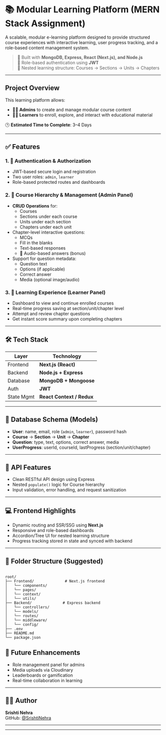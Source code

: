 # 📚 Modular Learning Platform (MERN Stack Assignment)

A scalable, modular e-learning platform designed to provide structured course experiences with interactive learning, user progress tracking, and a role-based content management system.

> 🧠 Built with **MongoDB, Express, React (Next.js), and Node.js**  
> 🔐 Role-based authentication using **JWT**  
> 🧩 Nested learning structure: Courses → Sections → Units → Chapters

---

##  Project Overview

This learning platform allows:
- 👨‍🏫 **Admins** to create and manage modular course content
- 👨‍🎓 **Learners** to enroll, explore, and interact with educational material

🕒 **Estimated Time to Complete**: 3–4 Days

---

## ✅ Features

### 1. 🔐 Authentication & Authorization
- JWT-based secure login and registration
- Two user roles: `admin`, `learner`
- Role-based protected routes and dashboards

### 2. 🧱 Course Hierarchy & Management (Admin Panel)
- **CRUD Operations** for:
  - Courses
  - Sections under each course
  - Units under each section
  - Chapters under each unit
- Chapter-level interactive questions:
  - MCQs
  - Fill in the blanks
  - Text-based responses
  - 🎤 Audio-based answers (bonus)
- Support for question metadata:
  - Question text
  - Options (if applicable)
  - Correct answer
  - Media (optional image/audio)

### 3. 📖 Learning Experience (Learner Panel)
- Dashboard to view and continue enrolled courses
- Real-time progress saving at section/unit/chapter level
- Attempt and review chapter questions
- Get instant score summary upon completing chapters

---

## 🛠️ Tech Stack

| Layer       | Technology            |
|-------------|------------------------|
| Frontend    | **Next.js (React)**    |
| Backend     | **Node.js + Express**  |
| Database    | **MongoDB + Mongoose** |
| Auth        | **JWT**                |
| State Mgmt  | **React Context / Redux** |

---

## 🧩 Database Schema (Models)

- **User**: name, email, role (`admin`, `learner`), password hash
- **Course** → **Section** → **Unit** → **Chapter**
- **Question**: type, text, options, correct answer, media
- **UserProgress**: userId, courseId, lastProgress (section/unit/chapter)

---

## 🧪 API Features

- Clean RESTful API design using Express
- Nested `populate()` logic for Course hierarchy
- Input validation, error handling, and request sanitization

---

## 💻 Frontend Highlights

- Dynamic routing and SSR/SSG using **Next.js**
- Responsive and role-based dashboards
- Accordion/Tree UI for nested learning structure
- Progress tracking stored in state and synced with backend

---

## 📂 Folder Structure (Suggested)

```

root/
├── Frontend/              # Next.js frontend
│   └── components/
│   └── pages/
│   └── context/
│   └── utils/
├── Backend/              # Express backend
│   └── controllers/
│   └── models/
│   └── routes/
│   └── middleware/
│   └── config/
├── .env
├── README.md
└── package.json

```

## 📌 Future Enhancements

- Role management panel for admins
- Media uploads via Cloudinary
- Leaderboards or gamification
- Real-time collaboration in learning

---

## 🧑‍💻 Author

**Srishti Nehra**  
GitHub: [@SrishtiNehra](https://github.com/SrishtiNehra)

---

---

```

